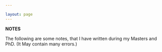 ```yaml
---

layout: page
---
```

 **NOTES**

The following are some notes, that I have written during my Masters and PhD. (It May contain many errors.) 
